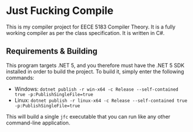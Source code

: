 # Just Fucking Compile
This is my compiler project for EECE 5183 Compiler Theory. It is a fully working compiler as per the class specification. It is written in C#.
## Requirements & Building
This program targets .NET 5, and you therefore must have the .NET 5 SDK installed in order to build the project. To build it, simply enter the following commands:  
- Windows: `dotnet publish -r win-x64 -c Release --self-contained true -p:PublishSingleFile=true`
- Linux: `dotnet publish -r linux-x64 -c Release --self-contained true -p:PublishSingleFile=true`

This will build a single `jfc` executable that you can run like any other command-line application.
